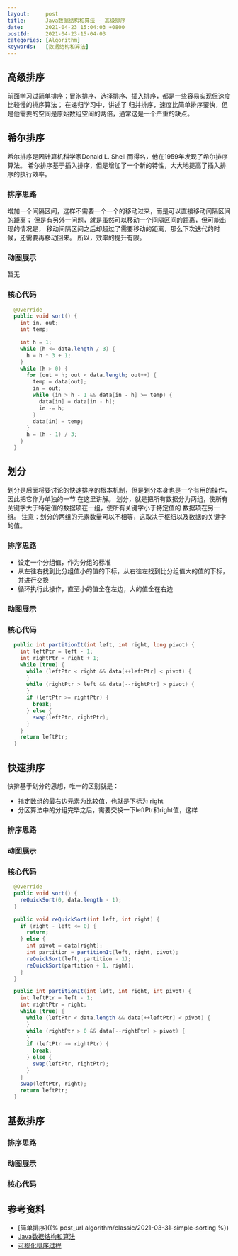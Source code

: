 ```yaml
---
layout:     post
title:      Java数据结构和算法 - 高级排序
date:       2021-04-23 15:04:03 +0800
postId:     2021-04-23-15-04-03
categories: [Algorithm]
keywords:   [数据结构和算法]
---
```

## 高级排序
前面学习过简单排序：冒泡排序、选择排序、插入排序，都是一些容易实现但速度比较慢的排序算法；
在递归学习中，讲述了 归并排序，速度比简单排序要快，但是他需要的空间是原始数组空间的两倍，通常这是一个严重的缺点。

## 希尔排序
希尔排序是因计算机科学家Donald L. Shell 而得名，他在1959年发现了希尔排序算法。
希尔排序基于插入排序，但是增加了一个新的特性，大大地提高了插入排序的执行效率。

### 排序思路
增加一个间隔区间，这样不需要一个一个的移动过来，而是可以直接移动间隔区间的距离；
但是有另外一问题，就是虽然可以移动一个间隔区间的距离，但可能出现的情况是，
移动间隔区间之后却超过了需要移动的距离，那么下次迭代的时候，还需要再移动回来。
所以，效率的提升有限。

### 动图展示
暂无

### 核心代码
```java
  @Override
  public void sort() {
    int in, out;
    int temp;

    int h = 1;
    while (h <= data.length / 3) {
      h = h * 3 + 1;
    }
    while (h > 0) {
      for (out = h; out < data.length; out++) {
        temp = data[out];
        in = out;
        while (in > h - 1 && data[in - h] >= temp) {
          data[in] = data[in - h];
          in -= h;
        }
        data[in] = temp;
      }
      h = (h - 1) / 3;
    }
  }
```

## 划分
划分是后面将要讨论的快速排序的根本机制，但是划分本身也是一个有用的操作，因此把它作为单独的一节
在这里讲解。
划分，就是把所有数据分为两组，使所有关键字大于特定值的数据项在一组，使所有关键字小于特定值的
数据项在另一组。
注意：划分的两组的元素数量可以不相等，这取决于枢纽以及数据的关键字的值。

### 排序思路
* 设定一个分组值，作为分组的标准
* 从左往右找到比分组值小的值的下标，从右往左找到比分组值大的值的下标，并进行交换
* 循环执行此操作，直至小的值全在左边，大的值全在右边

### 动图展示

### 核心代码
```java
  public int partitionIt(int left, int right, long pivot) {
    int leftPtr = left - 1;
    int rightPtr = right + 1;
    while (true) {
      while (leftPtr < right && data[++leftPtr] < pivot) {
      }
      while (rightPtr > left && data[--rightPtr] > pivot) {
      }
      if (leftPtr >= rightPtr) {
        break;
      } else {
        swap(leftPtr, rightPtr);
      }
    }
    return leftPtr;
  }
```

## 快速排序
快排基于划分的思想，唯一的区别就是：
* 指定数组的最右边元素为比较值，也就是下标为 right
* 分区算法中的分组完毕之后，需要交换一下leftPtr和right值，这样

### 排序思路


### 动图展示
### 核心代码
```java
  @Override
  public void sort() {
    reQuickSort(0, data.length - 1);
  }

  public void reQuickSort(int left, int right) {
    if (right - left <= 0) {
      return;
    } else {
      int pivot = data[right];
      int partition = partitionIt(left, right, pivot);
      reQuickSort(left, partition - 1);
      reQuickSort(partition + 1, right);
    }
  }

  public int partitionIt(int left, int right, int pivot) {
    int leftPtr = left - 1;
    int rightPtr = right;
    while (true) {
      while (leftPtr < data.length && data[++leftPtr] < pivot) {
      }
      while (rightPtr > 0 && data[--rightPtr] > pivot) {
      }
      if (leftPtr >= rightPtr) {
        break;
      } else {
        swap(leftPtr, rightPtr);
      }
    }
    swap(leftPtr, right);
    return leftPtr;
  }
```

## 基数排序

### 排序思路
### 动图展示
### 核心代码


## 参考资料
* [简单排序]({% post_url algorithm/classic/2021-03-31-simple-sorting %})
* [Java数据结构和算法](https://book.douban.com/subject/1144007/)
* [可视化排序过程](https://visualgo.net/zh/sorting)
